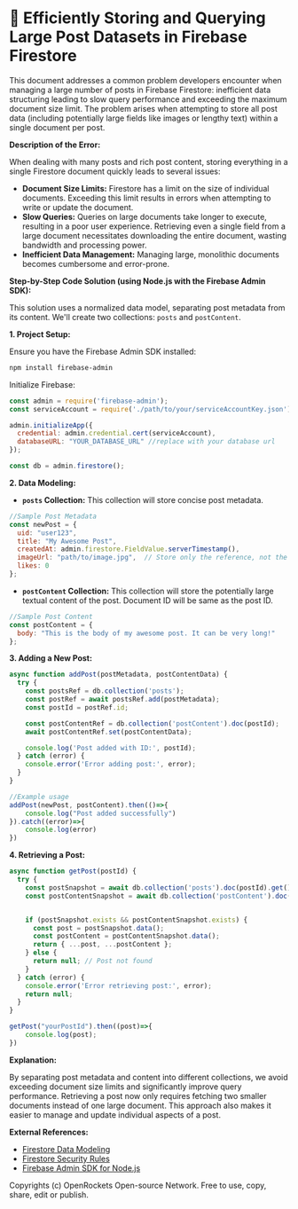 # 🐞 Efficiently Storing and Querying Large Post Datasets in Firebase Firestore


This document addresses a common problem developers encounter when managing a large number of posts in Firebase Firestore: inefficient data structuring leading to slow query performance and exceeding the maximum document size limit.  The problem arises when attempting to store all post data (including potentially large fields like images or lengthy text) within a single document per post.

**Description of the Error:**

When dealing with many posts and rich post content, storing everything in a single Firestore document quickly leads to several issues:

* **Document Size Limits:** Firestore has a limit on the size of individual documents. Exceeding this limit results in errors when attempting to write or update the document.
* **Slow Queries:**  Queries on large documents take longer to execute, resulting in a poor user experience.  Retrieving even a single field from a large document necessitates downloading the entire document, wasting bandwidth and processing power.
* **Inefficient Data Management:** Managing large, monolithic documents becomes cumbersome and error-prone.


**Step-by-Step Code Solution (using Node.js with the Firebase Admin SDK):**

This solution uses a normalized data model, separating post metadata from its content.  We'll create two collections: `posts` and `postContent`.

**1. Project Setup:**

Ensure you have the Firebase Admin SDK installed:

```bash
npm install firebase-admin
```

Initialize Firebase:

```javascript
const admin = require('firebase-admin');
const serviceAccount = require('./path/to/your/serviceAccountKey.json'); //replace with your service account key

admin.initializeApp({
  credential: admin.credential.cert(serviceAccount),
  databaseURL: "YOUR_DATABASE_URL" //replace with your database url
});

const db = admin.firestore();
```

**2. Data Modeling:**

* **`posts` Collection:** This collection will store concise post metadata.

```javascript
//Sample Post Metadata
const newPost = {
  uid: "user123",
  title: "My Awesome Post",
  createdAt: admin.firestore.FieldValue.serverTimestamp(),
  imageUrl: "path/to/image.jpg",  // Store only the reference, not the image itself.
  likes: 0
};
```

* **`postContent` Collection:** This collection will store the potentially large textual content of the post.  Document ID will be same as the post ID.

```javascript
//Sample Post Content
const postContent = {
  body: "This is the body of my awesome post. It can be very long!"
};
```

**3. Adding a New Post:**

```javascript
async function addPost(postMetadata, postContentData) {
  try {
    const postsRef = db.collection('posts');
    const postRef = await postsRef.add(postMetadata);
    const postId = postRef.id;

    const postContentRef = db.collection('postContent').doc(postId);
    await postContentRef.set(postContentData);

    console.log('Post added with ID:', postId);
  } catch (error) {
    console.error('Error adding post:', error);
  }
}

//Example usage
addPost(newPost, postContent).then(()=>{
    console.log("Post added successfully")
}).catch((error)=>{
    console.log(error)
})
```

**4. Retrieving a Post:**

```javascript
async function getPost(postId) {
  try {
    const postSnapshot = await db.collection('posts').doc(postId).get();
    const postContentSnapshot = await db.collection('postContent').doc(postId).get();


    if (postSnapshot.exists && postContentSnapshot.exists) {
      const post = postSnapshot.data();
      const postContent = postContentSnapshot.data();
      return { ...post, ...postContent };
    } else {
      return null; // Post not found
    }
  } catch (error) {
    console.error('Error retrieving post:', error);
    return null;
  }
}

getPost("yourPostId").then((post)=>{
    console.log(post);
})
```


**Explanation:**

By separating post metadata and content into different collections, we avoid exceeding document size limits and significantly improve query performance.  Retrieving a post now only requires fetching two smaller documents instead of one large document. This approach also makes it easier to manage and update individual aspects of a post.

**External References:**

* [Firestore Data Modeling](https://firebase.google.com/docs/firestore/modeling-data)
* [Firestore Security Rules](https://firebase.google.com/docs/firestore/security/get-started)
* [Firebase Admin SDK for Node.js](https://firebase.google.com/docs/admin/setup)


Copyrights (c) OpenRockets Open-source Network. Free to use, copy, share, edit or publish.

